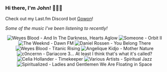 ### Hi there, I'm John! 🏄🏻‍♂️

Check out my Last.fm Discord bot [Gowon](http://gowon.ca)!

_Some of the music I've been listening to recently!_


<!-- lastfm -->
<p align="center"><img src="https://lastfm.freetls.fastly.net/i/u/64s/8214c56f1e5bc67fcd1f29073dedf822.jpg" title="Weyes Blood - And In The Darkness, Hearts Aglow"> <img src="https://lastfm.freetls.fastly.net/i/u/64s/9b4463f17f724b64fb0a3df0dbff35d1.jpg" title="Someone - Orbit II"> <img src="https://lastfm.freetls.fastly.net/i/u/64s/7da8e979d89d285b5ddf44e64b92f16c.jpg" title="The Weeknd - Dawn FM"> <img src="https://lastfm.freetls.fastly.net/i/u/64s/11f4e269d6c890b9b51f279cdc5b103e.jpg" title="Daniel Rossen - You Belong There"> <img src="https://lastfm.freetls.fastly.net/i/u/64s/463b22f2004e52c747f0ca1607860e5f.png" title="Weyes Blood - Titanic Rising"> <img src="https://lastfm.freetls.fastly.net/i/u/64s/d9647eb83883a1eafbaac20be48aa9df.jpg" title="Angelique Kidjo - Mother Nature"> <img src="https://lastfm.freetls.fastly.net/i/u/64s/aaee178428cda2ea7d2da810812fd4fe.jpg" title="c0ncernn - Dariacore 3... At least I think that's what it's called?"> <img src="https://lastfm.freetls.fastly.net/i/u/64s/aea7d6a750d938c949985dd3b39801a7.jpg" title="Celia Hollander - Timekeeper"> <img src="https://lastfm.freetls.fastly.net/i/u/64s/231a41d5716b457c92a7bdc2a11d5864.jpg" title="Various Artists - Spiritual Jazz"> <img src="https://lastfm.freetls.fastly.net/i/u/64s/99a8382a6c0e488da0a870643629296c.png" title="Spiritualized - Ladies and Gentlemen We Are Floating in Space"> </p>
